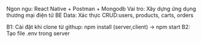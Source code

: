 Ngon ngu: React Native + Postman + Mongodb
Vai tro: Xây dựng ứng dụng thương mại điện tử BE
Data: Xác thực CRUD:users, products, carts, orders

B1: Cài đặt khi clone từ githup: npm install (server,client) -> npm start
B2: Tạo file .env trong server

